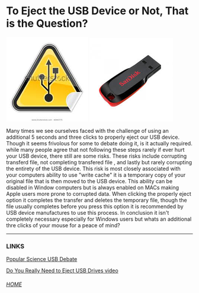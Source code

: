 # To Eject the USB Device or Not, That is the Question?
![](hazard.jpg)  ![](usb.jpg)

Many times we see ourselves faced with the challenge of using an additional 5 seconds and three clicks to properly eject our USB device. Though it seems frivolous for some to debate doing it, is it actually required. while many people agree that not following these steps rarely if ever hurt your USB device, there still are some risks. These risks include corrupting transferd file, not completing transfered file , and lastly but rarely corrupting the entirety of the USB device. This risk is most closely associated with your computers ability to use "write cache" it is a temporary copy of your original file that is then moved to the USB device. This ability can be disabled in Window computers but is always enabled on MACs making Apple users more prone to corrupted data. When clicking the properly eject option it completes the transfer and deletes the temporary file, though the file usually completes before you press this option it is recommended by USB device manufactures to use this process. In conclusion it isn't completely necessary especially for Windows users but whats an additional thre clicks of your mouse for a peace of mind?  

---
### LINKS

[Popular Science USB Debate](https://www.popsci.com/usb-drive-eject/)


[Do You Really Need to Eject USB Drives video](https://www.youtube.com/watch?v=6p5UMrJfHWg)



###### [HOME](index.md)
